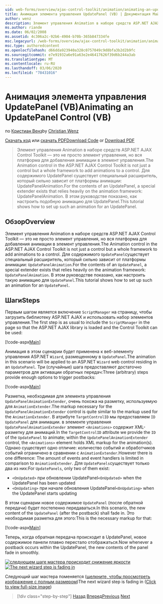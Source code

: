 ```yaml
---
uid: web-forms/overview/ajax-control-toolkit/animation/animating-an-updatepanel-control-vb
title: Анимация элемента управления UpdatePanel (VB) | Документация Майкрософт
author: wenz
description: Элемент управления Animation в наборе средств ASP.NET AJAX Control Toolkit — это не просто элемент управления, но вся платформа для добавления анимации в элемент управления. Для содержимого...
ms.author: riande
ms.date: 06/02/2008
ms.assetid: 4c306a2c-92b6-4904-b70b-365b847334fe
msc.legacyurl: /web-forms/overview/ajax-control-toolkit/animation/animating-an-updatepanel-control-vb
msc.type: authoredcontent
ms.openlocfilehash: d66dda923940a328c0757049c9d8bfa3b2d2b9fc
ms.sourcegitcommit: e7e91932a6e91a63e2e46417626f39d6b244a3ab
ms.translationtype: MT
ms.contentlocale: ru-RU
ms.lasthandoff: 03/06/2020
ms.locfileid: "78431016"
---
```

# <a name="animating-an-updatepanel-control-vb"></a><span data-ttu-id="fb899-104">Анимация элемента управления UpdatePanel (VB)</span><span class="sxs-lookup"><span data-stu-id="fb899-104">Animating an UpdatePanel Control (VB)</span></span>

<span data-ttu-id="fb899-105">по [Кристиан Венз](https://github.com/wenz)</span><span class="sxs-lookup"><span data-stu-id="fb899-105">by [Christian Wenz](https://github.com/wenz)</span></span>

<span data-ttu-id="fb899-106">[Скачать код](https://download.microsoft.com/download/9/3/f/93f8daea-bebd-4821-833b-95205389c7d0/UpdatePanelAnimation1.vb.zip) или [скачать PDF](https://download.microsoft.com/download/b/6/a/b6ae89ee-df69-4c87-9bfb-ad1eb2b23373/updatepanelanimation1VB.pdf)</span><span class="sxs-lookup"><span data-stu-id="fb899-106">[Download Code](https://download.microsoft.com/download/9/3/f/93f8daea-bebd-4821-833b-95205389c7d0/UpdatePanelAnimation1.vb.zip) or [Download PDF](https://download.microsoft.com/download/b/6/a/b6ae89ee-df69-4c87-9bfb-ad1eb2b23373/updatepanelanimation1VB.pdf)</span></span>

> <span data-ttu-id="fb899-107">Элемент управления Animation в наборе средств ASP.NET AJAX Control Toolkit — это не просто элемент управления, но вся платформа для добавления анимации в элемент управления.</span><span class="sxs-lookup"><span data-stu-id="fb899-107">The Animation control in the ASP.NET AJAX Control Toolkit is not just a control but a whole framework to add animations to a control.</span></span> <span data-ttu-id="fb899-108">Для содержимого UpdatePanel существует специальный расширитель, который сильно зависит от платформы анимации: UpdatePanelAnimation.</span><span class="sxs-lookup"><span data-stu-id="fb899-108">For the contents of an UpdatePanel, a special extender exists that relies heavily on the animation framework: UpdatePanelAnimation.</span></span> <span data-ttu-id="fb899-109">В этом руководстве показано, как настроить подобную анимацию для UpdatePanel.</span><span class="sxs-lookup"><span data-stu-id="fb899-109">This tutorial shows how to set up such an animation for an UpdatePanel.</span></span>

## <a name="overview"></a><span data-ttu-id="fb899-110">Обзор</span><span class="sxs-lookup"><span data-stu-id="fb899-110">Overview</span></span>

<span data-ttu-id="fb899-111">Элемент управления Animation в наборе средств ASP.NET AJAX Control Toolkit — это не просто элемент управления, но вся платформа для добавления анимации в элемент управления.</span><span class="sxs-lookup"><span data-stu-id="fb899-111">The Animation control in the ASP.NET AJAX Control Toolkit is not just a control but a whole framework to add animations to a control.</span></span> <span data-ttu-id="fb899-112">Для содержимого `UpdatePanel`существует специальный расширитель, который сильно зависит от платформы анимации: `UpdatePanelAnimation`.</span><span class="sxs-lookup"><span data-stu-id="fb899-112">For the contents of an `UpdatePanel`, a special extender exists that relies heavily on the animation framework: `UpdatePanelAnimation`.</span></span> <span data-ttu-id="fb899-113">В этом руководстве показано, как настроить такую анимацию для `UpdatePanel`.</span><span class="sxs-lookup"><span data-stu-id="fb899-113">This tutorial shows how to set up such an animation for an `UpdatePanel`.</span></span>

## <a name="steps"></a><span data-ttu-id="fb899-114">Шаги</span><span class="sxs-lookup"><span data-stu-id="fb899-114">Steps</span></span>

<span data-ttu-id="fb899-115">Первым шагом является включение `ScriptManager` на страницу, чтобы загрузить библиотеку ASP.NET AJAX и использовать набор элементов управления.</span><span class="sxs-lookup"><span data-stu-id="fb899-115">The first step is as usual to include the `ScriptManager` in the page so that the ASP.NET AJAX library is loaded and the Control Toolkit can be used:</span></span>

[!code-aspx[Main](animating-an-updatepanel-control-vb/samples/sample1.aspx)]

<span data-ttu-id="fb899-116">Анимация в этом сценарии будет применена к веб-элементу управления ASP.NET `Wizard`, размещенному в `UpdatePanel`.</span><span class="sxs-lookup"><span data-stu-id="fb899-116">The animation in this scenario will be applied to an ASP.NET `Wizard` web control residing in an `UpdatePanel`.</span></span> <span data-ttu-id="fb899-117">Три (случайные) шага предоставляют достаточно параметров для активации обратных передач:</span><span class="sxs-lookup"><span data-stu-id="fb899-117">Three (arbitrary) steps provide enough options to trigger postbacks:</span></span>

[!code-aspx[Main](animating-an-updatepanel-control-vb/samples/sample2.aspx)]

<span data-ttu-id="fb899-118">Разметка, необходимая для элемента управления `UpdatePanelAnimationExtender`, очень похожа на разметку, используемую для `AnimationExtender`.</span><span class="sxs-lookup"><span data-stu-id="fb899-118">The markup necessary for the `UpdatePanelAnimationExtender` control is quite similar to the markup used for the `AnimationExtender`.</span></span> <span data-ttu-id="fb899-119">В атрибуте `TargetControlID` мы предоставляем `ID` `UpdatePanel` для анимации. в элементе управления `UpdatePanelAnimationExtender` элемент `<Animations>` содержит XML-разметку для анимаций.</span><span class="sxs-lookup"><span data-stu-id="fb899-119">In the `TargetControlID` attribute we provide the `ID` of the `UpdatePanel` to animate; within the `UpdatePanelAnimationExtender` control, the `<Animations>` element holds XML markup for the animation(s).</span></span> <span data-ttu-id="fb899-120">Однако существует одно отличие: количество событий и обработчиков событий ограничено в сравнении с `AnimationExtender`.</span><span class="sxs-lookup"><span data-stu-id="fb899-120">However there is one difference: The amount of events and event handlers is limited in comparison to `AnimationExtender`.</span></span> <span data-ttu-id="fb899-121">Для `UpdatePanels`существует только два из них:</span><span class="sxs-lookup"><span data-stu-id="fb899-121">For `UpdatePanels`, only two of them exist:</span></span>

- <span data-ttu-id="fb899-122">`<OnUpdated>` при обновлении UpdatePanel</span><span class="sxs-lookup"><span data-stu-id="fb899-122">`<OnUpdated>` when the UpdatePanel has been updated</span></span>
- <span data-ttu-id="fb899-123">`<OnUpdating>` при начале обновления UpdatePanel</span><span class="sxs-lookup"><span data-stu-id="fb899-123">`<OnUpdating>` when the UpdatePanel starts updating</span></span>

<span data-ttu-id="fb899-124">В этом сценарии новое содержимое `UpdatePanel` (после обратной передачи) будет постепенно передаваться.</span><span class="sxs-lookup"><span data-stu-id="fb899-124">In this scenario, the new content of the `UpdatePanel` (after the postback) shall fade in.</span></span> <span data-ttu-id="fb899-125">Это необходимая разметка для этого:</span><span class="sxs-lookup"><span data-stu-id="fb899-125">This is the necessary markup for that:</span></span>

[!code-aspx[Main](animating-an-updatepanel-control-vb/samples/sample3.aspx)]

<span data-ttu-id="fb899-126">Теперь, когда обратная передача происходит в UpdatePanel, новое содержимое панели плавно перестало отображаться.</span><span class="sxs-lookup"><span data-stu-id="fb899-126">Now whenever a postback occurs within the UpdatePanel, the new contents of the panel fade in smoothly.</span></span>

<span data-ttu-id="fb899-127">[![следующем шаге мастера происходит снижение яркости](animating-an-updatepanel-control-vb/_static/image2.png)](animating-an-updatepanel-control-vb/_static/image1.png)</span><span class="sxs-lookup"><span data-stu-id="fb899-127">[![The next wizard step is fading in](animating-an-updatepanel-control-vb/_static/image2.png)](animating-an-updatepanel-control-vb/_static/image1.png)</span></span>

<span data-ttu-id="fb899-128">Следующий шаг мастера поменяется ([щелкните, чтобы просмотреть изображение с полным размером](animating-an-updatepanel-control-vb/_static/image3.png))</span><span class="sxs-lookup"><span data-stu-id="fb899-128">The next wizard step is fading in ([Click to view full-size image](animating-an-updatepanel-control-vb/_static/image3.png))</span></span>

> [!div class="step-by-step"]
> <span data-ttu-id="fb899-129">[Назад](changing-an-animation-using-client-side-code-vb.md)
> [Вперед](dynamically-controlling-updatepanel-animations-vb.md)</span><span class="sxs-lookup"><span data-stu-id="fb899-129">[Previous](changing-an-animation-using-client-side-code-vb.md)
[Next](dynamically-controlling-updatepanel-animations-vb.md)</span></span>
